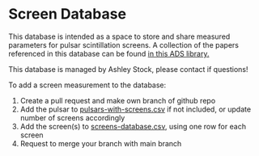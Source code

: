 # Screen Database
This database is intended as a space to store and share measured parameters for pulsar scintillation screens.  A collection of the papers referenced in this database can be found [in this ADS library.](https://ui.adsabs.harvard.edu/public-libraries/k5JOU3F1SRuCT4cNO9ranA)

This database is managed by Ashley Stock, please contact if questions!

To add a screen measurement to the database:
1. Create a pull request and make own branch of github repo
2. Add the pulsar to [pulsars-with-screens.csv](pulsars-with-screens.csv) if not included, or update number of screens accordingly
3. Add the screen(s) to [screens-database.csv](screens-database.csv), using one row for each screen
4. Request to merge your branch with main branch
